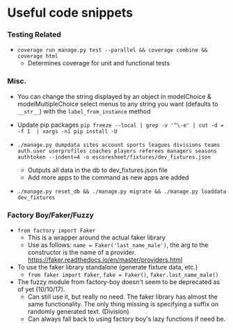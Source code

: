 # Useful code snippets

### Testing Related

* `coverage run manage.py test --parallel && coverage combine && coverage html`
    * Determines coverage for unit and functional tests

### Misc.
* You can change the string displayed by an object in modelChoice & modelMultipleChoice select menus to any string you want (defaults to `__str__`) with the `label_from_instance` method

* Update pip packages `pip freeze --local | grep -v '^\-e' | cut -d = -f 1  | xargs -n1 pip install -U`

* `./manage.py dumpdata sites account sports leagues divisions teams auth.user userprofiles coaches players referees managers seasons authtoken --indent=4 -o escoresheet/fixtures/dev_fixtures.json`
    * Outputs all data in the db to dev_fixtures.json file
    * Add more apps to the command as new apps are added

* `./manage.py reset_db && ./manage.py migrate && ./manage.py loaddata dev_fixtures`

### Factory Boy/Faker/Fuzzy
* `from factory import Faker`
    * This is a wrapper around the actual faker library
    * Use as follows: `name = Faker('last_name_male')`, the arg to the constructor is the name of a provider. https://faker.readthedocs.io/en/master/providers.html
* To use the faker library standalone (generate fixture data, etc.)
    * `from faker import Faker`, `fake = Faker()`, `faker.last_name_male()`
* The fuzzy module from factory-boy doesn't seem to be deprecated as of yet (10/10/17).
    * Can still use it, but really no need. The faker library has almost the same functionality. The only thing missing is specifying a suffix on randomly generated text. (Division)
    * Can always fall back to using factory boy's lazy functions if need be.
